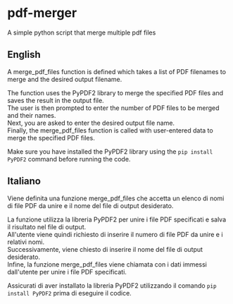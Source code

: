 # pdf-merger
A simple python script that merge multiple pdf files

## English

A merge_pdf_files function is defined which takes a list of PDF filenames to merge and the desired output filename.

The function uses the PyPDF2 library to merge the specified PDF files and saves the result in the output file.<br>
The user is then prompted to enter the number of PDF files to be merged and their names.<br>
Next, you are asked to enter the desired output file name.<br>
Finally, the merge_pdf_files function is called with user-entered data to merge the specified PDF files.<br>

Make sure you have installed the PyPDF2 library using the `pip install PyPDF2` command before running the code.

## Italiano

Viene definita una funzione merge_pdf_files che accetta un elenco di nomi di file PDF da unire e il nome del file di output desiderato.

La funzione utilizza la libreria PyPDF2 per unire i file PDF specificati e salva il risultato nel file di output.<br>
All'utente viene quindi richiesto di inserire il numero di file PDF da unire e i relativi nomi.<br>
Successivamente, viene chiesto di inserire il nome del file di output desiderato.<br>
Infine, la funzione merge_pdf_files viene chiamata con i dati immessi dall'utente per unire i file PDF specificati.<br>

Assicurati di aver installato la libreria PyPDF2 utilizzando il comando `pip install PyPDF2` prima di eseguire il codice.
